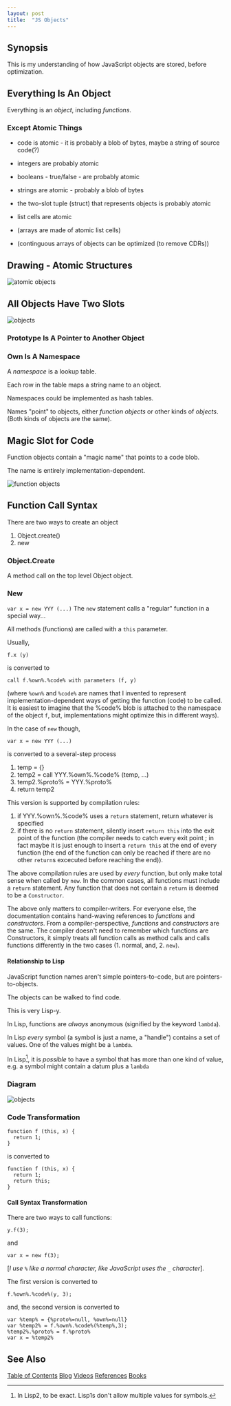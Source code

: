 ```yaml
---
layout: post
title:  "JS Objects"
---
```

## Synopsis
This is my understanding of how JavaScript objects are stored, before optimization.

## Everything Is An Object

Everything is an *object*, including *functions*.

### Except Atomic Things
- code is atomic - it is probably a blob of bytes, maybe a string of source code(?)
- integers are probably atomic
- booleans - true/false - are probably atomic
- strings are atomic - probably a blob of bytes
- the two-slot tuple (struct) that represents objects is probably atomic
- list cells are atomic

- (arrays are made of atomic list cells)
- (continguous arrays of objects can be optimized (to remove CDRs))

## Drawing - Atomic Structures
![atomic objects](/assets/js-object-atomic-structures.png)

## All Objects Have Two Slots

![objects](/assets/js-object-objects.png)

### Prototype Is A Pointer to Another Object
### Own Is A Namespace
A *namespace* is a lookup table.

Each row in the table maps a string name to an object.

Namespaces could be implemented as hash tables.

Names "point" to objects, either *function objects* or other kinds of *objects*.  (Both kinds of objects are the same).
## Magic Slot for Code
Function objects contain a "magic name" that points to a code blob.

The name is entirely implementation-dependent.

![function objects](/assets/js-object-function-object-code-field.png)

## Function Call Syntax
There are two ways to create an object
1. Object.create()
2. new
### Object.Create
A method call on the top level Object object.
### New
`var x = new YYY (...)`
The `new` statement calls a "regular" function in a special way...

All methods (functions) are called with a `this` parameter.

Usually, 
```
f.x (y)
```
is converted to
```
call f.%own%.%code% with parameters (f, y)
```
(where `%own%` and `%code%` are names that I invented to represent implementation-dependent ways of getting the function (code) to be called. It is easiest to imagine that the %code% blob is attached to the namespace of the object `f`, but, implementations might optimize this in different ways).

In the case of `new` though,
```
var x = new YYY (...)
```
is converted to a several-step process
1. temp = {} 
2. temp2 = call YYY.%own%.%code% (temp, ...)
3. temp2.%proto% = YYY.%proto%
4. return temp2

This version is supported by compilation rules:
1. if YYY.%own%.%code% uses a `return` statement, return whatever is specified
2. if there is no `return` statement, silently insert `return this` into the exit point of the function (the compiler needs to catch every exit point ; in fact maybe it is just enough to insert a `return this` at the end of every function (the end of the function can only be reached if there are no other `return`s excecuted before reaching the end)).

The above compilation rules are used by *every* function, but only make total sense when called by `new`.  In the common cases, all functions must include a `return` statement.  Any function that does not contain a `return` is deemed to be a `Constructor`.

The above only matters to compiler-writers.  For everyone else, the documentation contains hand-waving references to *functions* and *constructors*.  From a compiler-perspective, *functions* and *constructors* are the same.  The compiler doesn't need to remember which functions are Constructors, it simply treats all function calls as method calls and calls functions differently in the two cases (1. normal, and, 2. `new`).

#### Relationship to Lisp

JavaScript function names aren't simple pointers-to-code, but are pointers-to-objects.  

The objects can be walked to find code.  

This is very Lisp-y.  

In Lisp, functions are *always* anonymous (signified by the keyword `lambda`).

In Lisp *every* symbol (a symbol is just a name, a "handle") contains a set of values.  One of the values might be a `lambda`.

In Lisp[^lisp2], it is *possible* to have a symbol that has more than one kind of value, e.g. a symbol might contain a datum plus a `lambda`

[^lisp2]: In Lisp2, to be exact.  Lisp1s don't allow multiple values for symbols.

### Diagram

![objects](/assets/js-object-object-creation-and-new.png)

### Code Transformation

```
function f (this, x) {
  return 1;
}
```

is converted to

```
function f (this, x) {
  return 1;
  return this;
}
```

#### Call Syntax Transformation
There are two ways to call functions:
```
y.f(3);
```

and
```
var x = new f(3);
```

[*I use `%` like a normal character, like JavaScript uses the `_` character*].

The first version is converted to
```
f.%own%.%code%(y, 3);
```

and, the second version is converted to
```
var %temp% = {%proto%=null, %own%=null}
var %temp2% = f.%own%.%code%(%temp%,3);
%temp2%.%proto% = f.%proto%
var x = %temp2%
```


## See Also

[Table of Contents](https://guitarvydas.github.io/2021/12/10/Table-of-Contents-Dec-01-2021.html)
[Blog](https://guitarvydas.github.io)
[Videos](https://www.youtube.com/channel/UC9EJr0nKHwadbHUtc5zHdmQ/videos)
[References](https://guitarvydas.github.io/2021/01/14/References.html)
[Books](https://leanpub.com/u/paul-tarvydas.html)

<script src="https://utteranc.es/client.js" 
        repo="guitarvydas/guitarvydas.github.io" 
        issue-term="pathname" 
        theme="github-light" 
        crossorigin="anonymous" > 
</script> 
